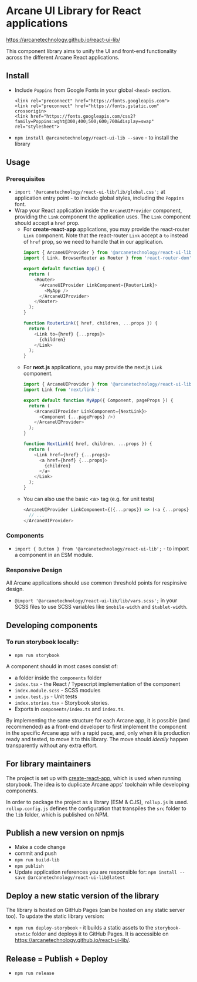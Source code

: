 # Arcane UI Library for React applications

https://arcanetechnology.github.io/react-ui-lib/

This component library aims to unify the UI and front-end functionality across the different Arcane React applications.

## Install

- Include `Poppins` from Google Fonts in your global `<head>` section.
  ```
  <link rel="preconnect" href="https://fonts.googleapis.com">
  <link rel="preconnect" href="https://fonts.gstatic.com" crossorigin>
  <link href="https://fonts.googleapis.com/css2?family=Poppins:wght@300;400;500;600;700&display=swap" rel="stylesheet">
  ```
- `npm install @arcanetechnology/react-ui-lib --save` - to install the library

## Usage

### Prerequisites

- `import '@arcanetechnology/react-ui-lib/lib/global.css';` at application entry point - to include global styles, including the `Poppins` font.
- Wrap your React application inside the `ArcaneUIProvider` component, providing the `Link` component the application uses. The `Link` component should accept a `href` prop.
  - For **create-react-app** applications, you may provide the react-router `Link` component. Note that the react-router `Link` accept a `to` instead of `href` prop, so we need to handle that in our application.
    ```javascript
    import { ArcaneUIProvider } from '@arcanetechnology/react-ui-lib';
    import { Link, BrowserRouter as Router } from 'react-router-dom';

    export default function App() {
      return (
        <Router>
          <ArcaneUIProvider LinkComponent={RouterLink}>
            <MyApp />
          </ArcaneUIProvider>
        </Router>
      );
    }

    function RouterLink({ href, children, ...props }) {
      return (
        <Link to={href} {...props}>
          {children}
        </Link>
      );
    }
    ```
  - For **next.js** applications, you may provide the next.js `Link` component.
    ```javascript
    import { ArcaneUIProvider } from '@arcanetechnology/react-ui-lib';
    import Link from 'next/link';

    export default function MyApp({ Component, pageProps }) {
      return (
        <ArcaneUIProvider LinkComponent={NextLink}>
          <Component {...pageProps} />)
        </ArcaneUIProvider>
      );
    }

    function NextLink({ href, children, ...props }) {
      return (
        <Link href={href} {...props}>
          <a href={href} {...props}>
            {children}
          </a>
        </Link>
      );
    }
    ```
  - You can also use the basic &lt;a&gt; tag (e.g. for unit tests)
    ```javascript
    <ArcaneUIProvider LinkComponent={({...props}) => (<a {...props} />)}>
      // ...
    </ArcaneUIProvider>
    ```

### Components

- `import { Button } from '@arcanetechnology/react-ui-lib';` - to import a component in an ESM module.

### Responsive Design

All Arcane applications should use common threshold points for respinsive design.

- `@import '@arcanetechnology/react-ui-lib/lib/vars.scss';` in your SCSS files to use SCSS variables like `$mobile-width` and `$tablet-width`.

## Developing components

### To run storybook locally:
- `npm run storybook`

A component should in most cases consist of:
- a folder inside the `components` folder
- `index.tsx` - the React / Typescript implementation of the component
- `index.module.scss` - SCSS modules
- `index.test.js` - Unit tests
- `index.stories.tsx` - Storybook stories.
- Exports in `components/index.ts` and `index.ts`.

By implementing the same structure for each Arcane app, it is possible (and recommended) as a front-end developer to first implement the component in the specific Arcane app with a rapid pace, and, only when it is production ready and tested, to move it to this library. The move should *ideally* happen transparently without any extra effort.

## For library maintainers

The project is set up with [create-react-app](https://reactjs.org/docs/create-a-new-react-app.html#create-react-app), which is used when running storybook. The idea is to duplicate Arcane apps' toolchain while developing components.

In order to package the project as a library (ESM & CJS), `rollup.js` is used. `rollup.config.js` defines the configuration that transpiles the `src` folder to the `lib` folder, which is published on NPM.

## Publish a new version on npmjs

- Make a code change
- commit and push
- `npm run build-lib`
- `npm publish`
- Update application references you are responsible for: `npm install --save @arcanetechnology/react-ui-lib@latest`

## Deploy a new static version of the library

The library is hosted on GitHub Pages (can be hosted on any static server too). To update the static library version:
- `npm run deploy-storybook` - it builds a static assets to the `storybook-static` folder and deploys it to GitHub Pages. It is accessible on https://arcanetechnology.github.io/react-ui-lib/.

## Release = Publish + Deploy

- `npm run release`
